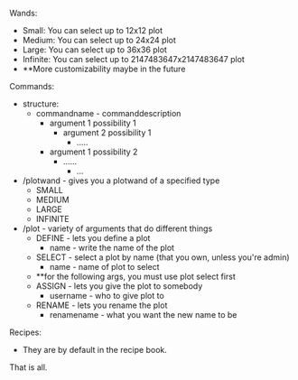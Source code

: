 Wands:<br/>
- Small: You can select up to 12x12 plot<br/>
- Medium: You can select up to 24x24 plot<br/>
- Large: You can select up to 36x36 plot<br/>
- Infinite: You can select up to 2147483647x2147483647 plot<br/>
- **More customizability maybe in the future<br/>

Commands:
- structure:<br/>
	- commandname - commanddescription<br/>
		- argument 1 possibility 1<br/>
			- argument 2 possibility 1<br/>
	 			- .....<br/>
		- argument 1 possibility 2<br/>
			- ......<br/>
				- ...<br/>
- /plotwand - gives you a plotwand of a specified type<br/>
  - SMALL<br/>
  - MEDIUM<br/>
  - LARGE<br/>
  - INFINITE<br/>
- /plot - variety of arguments that do different things<br/>
	- DEFINE - lets you define a plot<br/>
		- name - write the name of the plot<br/>
	- SELECT - select a plot by name (that you own, unless you're admin)<br/>
 		- name - name of plot to select<br/>
	- **for the following args, you must use plot select first<br/>
 	- ASSIGN - lets you give the plot to somebody<br/>
		- username - who to give plot to<br/>
	- RENAME - lets you rename the plot<br/>
 		- renamename - what you want the new name to be<br/>

Recipes:<br/>
- They are by default in the recipe book.
  
That is all.

